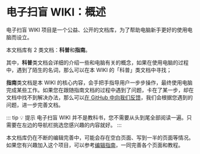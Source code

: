 # 电子扫盲 WIKI：概述

电子扫盲 WIKI 项目是一个公益、公开的文档库，为了帮助电脑新手更好的使用电脑而设立。

本文档库有 2 类文档：**科普**和**指南**。

其中，**科普**类文档会详细的介绍一些和电脑有关的概念，如果在使用电脑的过程中，遇到了陌生的名词，那么可以在本 WIKI 的「科普」类文档中寻找；

**指南**类文档是本 WIKI 的核心内容，会手把手指导用户一步步操作，最终使用电脑完成某些工作。如果您在跟随指南文档的过程中遇到了问题，卡在了某一步，却在文档中找不到解决办法，那么可以[在 GitHub 中向我们反馈](/tutorial/github_issue)，我们会根据您遇到的问题，进一步完善文档。

::: tip :bulb: 提示
电子扫盲 WIKI 并不是教科书，您不需要从头到尾全部阅读一遍。只需要在左边的导航栏挑选您感兴趣的内容就好。
:::

本文档库仍在不断的编辑完善中，可能会存在空白页面、写到一半的页面等情况。如果您有兴趣加入这个项目，可以参考[编辑指南](/tutorial/edit)，一同完善各个页面和教程。
